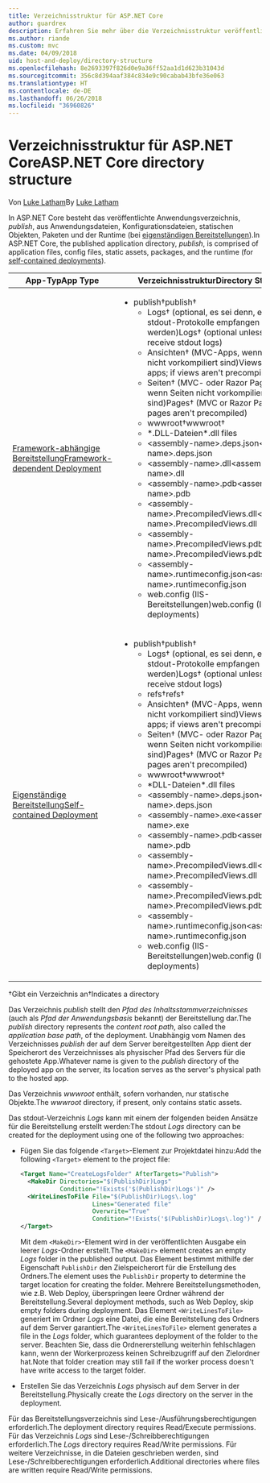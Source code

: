 ```yaml
---
title: Verzeichnisstruktur für ASP.NET Core
author: guardrex
description: Erfahren Sie mehr über die Verzeichnisstruktur veröffentlichter ASP.NET Core-Apps.
ms.author: riande
ms.custom: mvc
ms.date: 04/09/2018
uid: host-and-deploy/directory-structure
ms.openlocfilehash: 8e2693397f826d0e9a36ff52aa1d1d623b31043d
ms.sourcegitcommit: 356c8d394aaf384c834e9c90cabab43bfe36e063
ms.translationtype: HT
ms.contentlocale: de-DE
ms.lasthandoff: 06/26/2018
ms.locfileid: "36960826"
---
```

# <a name="aspnet-core-directory-structure"></a><span data-ttu-id="bf87e-103">Verzeichnisstruktur für ASP.NET Core</span><span class="sxs-lookup"><span data-stu-id="bf87e-103">ASP.NET Core directory structure</span></span>

<span data-ttu-id="bf87e-104">Von [Luke Latham](https://github.com/guardrex)</span><span class="sxs-lookup"><span data-stu-id="bf87e-104">By [Luke Latham](https://github.com/guardrex)</span></span>

<span data-ttu-id="bf87e-105">In ASP.NET Core besteht das veröffentlichte Anwendungsverzeichnis, *publish*, aus Anwendungsdateien, Konfigurationsdateien, statischen Objekten, Paketen und der Runtime (bei [eigenständigen Bereitstellungen](/dotnet/core/deploying/#self-contained-deployments-scd)).</span><span class="sxs-lookup"><span data-stu-id="bf87e-105">In ASP.NET Core, the published application directory, *publish*, is comprised of application files, config files, static assets, packages, and the runtime (for [self-contained deployments](/dotnet/core/deploying/#self-contained-deployments-scd)).</span></span>


| <span data-ttu-id="bf87e-106">App-Typ</span><span class="sxs-lookup"><span data-stu-id="bf87e-106">App Type</span></span> | <span data-ttu-id="bf87e-107">Verzeichnisstruktur</span><span class="sxs-lookup"><span data-stu-id="bf87e-107">Directory Structure</span></span> |
| -------- | ------------------- |
| [<span data-ttu-id="bf87e-108">Framework-abhängige Bereitstellung</span><span class="sxs-lookup"><span data-stu-id="bf87e-108">Framework-dependent Deployment</span></span>](/dotnet/core/deploying/#framework-dependent-deployments-fdd) | <ul><li><span data-ttu-id="bf87e-109">publish&dagger;</span><span class="sxs-lookup"><span data-stu-id="bf87e-109">publish&dagger;</span></span><ul><li><span data-ttu-id="bf87e-110">Logs&dagger; (optional, es sei denn, es müssen stdout-Protokolle empfangen werden)</span><span class="sxs-lookup"><span data-stu-id="bf87e-110">Logs&dagger; (optional unless required to receive stdout logs)</span></span></li><li><span data-ttu-id="bf87e-111">Ansichten&dagger; (MVC-Apps, wenn Ansichten nicht vorkompiliert sind)</span><span class="sxs-lookup"><span data-stu-id="bf87e-111">Views&dagger; (MVC apps; if views aren't precompiled)</span></span></li><li><span data-ttu-id="bf87e-112">Seiten&dagger; (MVC- oder Razor Pages-Apps, wenn Seiten nicht vorkompiliert sind)</span><span class="sxs-lookup"><span data-stu-id="bf87e-112">Pages&dagger; (MVC or Razor Pages apps; if pages aren't precompiled)</span></span></li><li><span data-ttu-id="bf87e-113">wwwroot&dagger;</span><span class="sxs-lookup"><span data-stu-id="bf87e-113">wwwroot&dagger;</span></span></li><li><span data-ttu-id="bf87e-114">\*\.DLL-Dateien</span><span class="sxs-lookup"><span data-stu-id="bf87e-114">\*\.dll files</span></span></li><li><span data-ttu-id="bf87e-115">\<assembly-name>.deps.json</span><span class="sxs-lookup"><span data-stu-id="bf87e-115">\<assembly-name>.deps.json</span></span></li><li><span data-ttu-id="bf87e-116">\<assembly-name>.dll</span><span class="sxs-lookup"><span data-stu-id="bf87e-116">\<assembly-name>.dll</span></span></li><li><span data-ttu-id="bf87e-117">\<assembly-name>.pdb</span><span class="sxs-lookup"><span data-stu-id="bf87e-117">\<assembly-name>.pdb</span></span></li><li><span data-ttu-id="bf87e-118">\<assembly-name>.PrecompiledViews.dll</span><span class="sxs-lookup"><span data-stu-id="bf87e-118">\<assembly-name>.PrecompiledViews.dll</span></span></li><li><span data-ttu-id="bf87e-119">\<assembly-name>.PrecompiledViews.pdb</span><span class="sxs-lookup"><span data-stu-id="bf87e-119">\<assembly-name>.PrecompiledViews.pdb</span></span></li><li><span data-ttu-id="bf87e-120">\<assembly-name>.runtimeconfig.json</span><span class="sxs-lookup"><span data-stu-id="bf87e-120">\<assembly-name>.runtimeconfig.json</span></span></li><li><span data-ttu-id="bf87e-121">web.config (IIS-Bereitstellungen)</span><span class="sxs-lookup"><span data-stu-id="bf87e-121">web.config (IIS deployments)</span></span></li></ul></li></ul> |
| [<span data-ttu-id="bf87e-122">Eigenständige Bereitstellung</span><span class="sxs-lookup"><span data-stu-id="bf87e-122">Self-contained Deployment</span></span>](/dotnet/core/deploying/#self-contained-deployments-scd) | <ul><li><span data-ttu-id="bf87e-123">publish&dagger;</span><span class="sxs-lookup"><span data-stu-id="bf87e-123">publish&dagger;</span></span><ul><li><span data-ttu-id="bf87e-124">Logs&dagger; (optional, es sei denn, es müssen stdout-Protokolle empfangen werden)</span><span class="sxs-lookup"><span data-stu-id="bf87e-124">Logs&dagger; (optional unless required to receive stdout logs)</span></span></li><li><span data-ttu-id="bf87e-125">refs&dagger;</span><span class="sxs-lookup"><span data-stu-id="bf87e-125">refs&dagger;</span></span></li><li><span data-ttu-id="bf87e-126">Ansichten&dagger; (MVC-Apps, wenn Ansichten nicht vorkompiliert sind)</span><span class="sxs-lookup"><span data-stu-id="bf87e-126">Views&dagger; (MVC apps; if views aren't precompiled)</span></span></li><li><span data-ttu-id="bf87e-127">Seiten&dagger; (MVC- oder Razor Pages-Apps, wenn Seiten nicht vorkompiliert sind)</span><span class="sxs-lookup"><span data-stu-id="bf87e-127">Pages&dagger; (MVC or Razor Pages apps; if pages aren't precompiled)</span></span></li><li><span data-ttu-id="bf87e-128">wwwroot&dagger;</span><span class="sxs-lookup"><span data-stu-id="bf87e-128">wwwroot&dagger;</span></span></li><li><span data-ttu-id="bf87e-129">\*DLL-Dateien</span><span class="sxs-lookup"><span data-stu-id="bf87e-129">\*.dll files</span></span></li><li><span data-ttu-id="bf87e-130">\<assembly-name>.deps.json</span><span class="sxs-lookup"><span data-stu-id="bf87e-130">\<assembly-name>.deps.json</span></span></li><li><span data-ttu-id="bf87e-131">\<assembly-name>.exe</span><span class="sxs-lookup"><span data-stu-id="bf87e-131">\<assembly-name>.exe</span></span></li><li><span data-ttu-id="bf87e-132">\<assembly-name>.pdb</span><span class="sxs-lookup"><span data-stu-id="bf87e-132">\<assembly-name>.pdb</span></span></li><li><span data-ttu-id="bf87e-133">\<assembly-name>.PrecompiledViews.dll</span><span class="sxs-lookup"><span data-stu-id="bf87e-133">\<assembly-name>.PrecompiledViews.dll</span></span></li><li><span data-ttu-id="bf87e-134">\<assembly-name>.PrecompiledViews.pdb</span><span class="sxs-lookup"><span data-stu-id="bf87e-134">\<assembly-name>.PrecompiledViews.pdb</span></span></li><li><span data-ttu-id="bf87e-135">\<assembly-name>.runtimeconfig.json</span><span class="sxs-lookup"><span data-stu-id="bf87e-135">\<assembly-name>.runtimeconfig.json</span></span></li><li><span data-ttu-id="bf87e-136">web.config (IIS-Bereitstellungen)</span><span class="sxs-lookup"><span data-stu-id="bf87e-136">web.config (IIS deployments)</span></span></li></ul></li></ul> |

<span data-ttu-id="bf87e-137">&dagger;Gibt ein Verzeichnis an</span><span class="sxs-lookup"><span data-stu-id="bf87e-137">&dagger;Indicates a directory</span></span>

<span data-ttu-id="bf87e-138">Das Verzeichnis *publish* stellt den *Pfad des Inhaltsstammverzeichnisses* (auch als *Pfad der Anwendungsbasis* bekannt) der Bereitstellung dar.</span><span class="sxs-lookup"><span data-stu-id="bf87e-138">The *publish* directory represents the *content root path*, also called the *application base path*, of the deployment.</span></span> <span data-ttu-id="bf87e-139">Unabhängig vom Namen des Verzeichnisses *publish* der auf dem Server bereitgestellten App dient der Speicherort des Verzeichnisses als physischer Pfad des Servers für die gehostete App.</span><span class="sxs-lookup"><span data-stu-id="bf87e-139">Whatever name is given to the *publish* directory of the deployed app on the server, its location serves as the server's physical path to the hosted app.</span></span>

<span data-ttu-id="bf87e-140">Das Verzeichnis *wwwroot* enthält, sofern vorhanden, nur statische Objekte.</span><span class="sxs-lookup"><span data-stu-id="bf87e-140">The *wwwroot* directory, if present, only contains static assets.</span></span>

<span data-ttu-id="bf87e-141">Das stdout-Verzeichnis *Logs* kann mit einem der folgenden beiden Ansätze für die Bereitstellung erstellt werden:</span><span class="sxs-lookup"><span data-stu-id="bf87e-141">The stdout *Logs* directory can be created for the deployment using one of the following two approaches:</span></span>

* <span data-ttu-id="bf87e-142">Fügen Sie das folgende `<Target>`-Element zur Projektdatei hinzu:</span><span class="sxs-lookup"><span data-stu-id="bf87e-142">Add the following `<Target>` element to the project file:</span></span>

   ```xml
   <Target Name="CreateLogsFolder" AfterTargets="Publish">
     <MakeDir Directories="$(PublishDir)Logs" 
              Condition="!Exists('$(PublishDir)Logs')" />
     <WriteLinesToFile File="$(PublishDir)Logs\.log" 
                       Lines="Generated file" 
                       Overwrite="True" 
                       Condition="!Exists('$(PublishDir)Logs\.log')" />
   </Target>
   ```

   <span data-ttu-id="bf87e-143">Mit dem `<MakeDir>`-Element wird in der veröffentlichten Ausgabe ein leerer *Logs*-Ordner erstellt.</span><span class="sxs-lookup"><span data-stu-id="bf87e-143">The `<MakeDir>` element creates an empty *Logs* folder in the published output.</span></span> <span data-ttu-id="bf87e-144">Das Element bestimmt mithilfe der Eigenschaft `PublishDir` den Zielspeicherort für die Erstellung des Ordners.</span><span class="sxs-lookup"><span data-stu-id="bf87e-144">The element uses the `PublishDir` property to determine the target location for creating the folder.</span></span> <span data-ttu-id="bf87e-145">Mehrere Bereitstellungsmethoden, wie z.B. Web Deploy, überspringen leere Ordner während der Bereitstellung.</span><span class="sxs-lookup"><span data-stu-id="bf87e-145">Several deployment methods, such as Web Deploy, skip empty folders during deployment.</span></span> <span data-ttu-id="bf87e-146">Das Element `<WriteLinesToFile>` generiert im Ordner *Logs* eine Datei, die eine Bereitstellung des Ordners auf dem Server garantiert.</span><span class="sxs-lookup"><span data-stu-id="bf87e-146">The `<WriteLinesToFile>` element generates a file in the *Logs* folder, which guarantees deployment of the folder to the server.</span></span> <span data-ttu-id="bf87e-147">Beachten Sie, dass die Ordnererstellung weiterhin fehlschlagen kann, wenn der Workerprozess keinen Schreibzugriff auf den Zielordner hat.</span><span class="sxs-lookup"><span data-stu-id="bf87e-147">Note that folder creation may still fail if the worker process doesn't have write access to the target folder.</span></span>

* <span data-ttu-id="bf87e-148">Erstellen Sie das Verzeichnis *Logs* physisch auf dem Server in der Bereitstellung.</span><span class="sxs-lookup"><span data-stu-id="bf87e-148">Physically create the *Logs* directory on the server in the deployment.</span></span>

<span data-ttu-id="bf87e-149">Für das Bereitstellungsverzeichnis sind Lese-/Ausführungsberechtigungen erforderlich.</span><span class="sxs-lookup"><span data-stu-id="bf87e-149">The deployment directory requires Read/Execute permissions.</span></span> <span data-ttu-id="bf87e-150">Für das Verzeichnis *Logs* sind Lese-/Schreibberechtigungen erforderlich.</span><span class="sxs-lookup"><span data-stu-id="bf87e-150">The *Logs* directory requires Read/Write permissions.</span></span> <span data-ttu-id="bf87e-151">Für weitere Verzeichnisse, in die Dateien geschrieben werden, sind Lese-/Schreibberechtigungen erforderlich.</span><span class="sxs-lookup"><span data-stu-id="bf87e-151">Additional directories where files are written require Read/Write permissions.</span></span>
